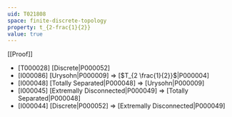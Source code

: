 ```yaml
---
uid: T021808
space: finite-discrete-topology
property: t_{2-frac{1}{2}}
value: true
---
```

[[Proof]]

* [T000028] [Discrete|P000052]
* [I000086] [Urysohn|P000009] => [$T_{2 \frac{1}{2}}$|P000004]
* [I000048] [Totally Separated|P000048] => [Urysohn|P000009]
* [I000045] [Extremally Disconnected|P000049] => [Totally Separated|P000048]
* [I000044] [Discrete|P000052] => [Extremally Disconnected|P000049]

